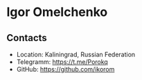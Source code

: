 # Igor Omelchenko
## Contacts
* Location: Kaliningrad, Russian Federation
* Telegramm: https://t.me/Porokq
* GitHub: https://github.com/ikorom
